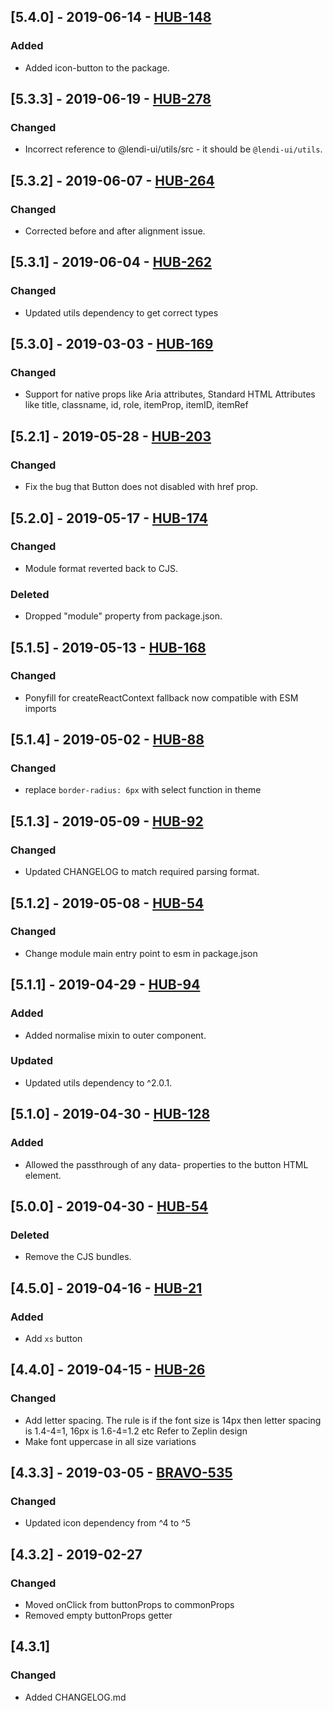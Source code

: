 ## [5.4.0] - 2019-06-14 - [HUB-148](https://creditandfinance.atlassian.net/browse/HUB-148)
### Added
- Added icon-button to the package.

## [5.3.3] - 2019-06-19 - [HUB-278](https://creditandfinance.atlassian.net/browse/HUB-278)
### Changed
- Incorrect reference to @lendi-ui/utils/src - it should be `@lendi-ui/utils`.

## [5.3.2] - 2019-06-07 - [HUB-264](https://creditandfinance.atlassian.net/browse/HUB-264)
### Changed
- Corrected before and after alignment issue.

## [5.3.1] - 2019-06-04 - [HUB-262](https://creditandfinance.atlassian.net/browse/HUB-262)
### Changed
- Updated utils dependency to get correct types

## [5.3.0] - 2019-03-03 - [HUB-169](https://creditandfinance.atlassian.net/browse/HUB-169)
### Changed
- Support for native props like Aria attributes, Standard HTML Attributes like title, classname, id, role, itemProp, itemID, itemRef

## [5.2.1] - 2019-05-28 - [HUB-203](https://creditandfinance.atlassian.net/browse/HUB-203)
### Changed
- Fix the bug that Button does not disabled with href prop.

## [5.2.0] - 2019-05-17 - [HUB-174](https://creditandfinance.atlassian.net/browse/HUB-174)
### Changed
- Module format reverted back to CJS.
### Deleted
- Dropped "module" property from package.json.

## [5.1.5] - 2019-05-13 - [HUB-168](https://creditandfinance.atlassian.net/browse/HUB-88)
### Changed
- Ponyfill for createReactContext fallback now compatible with ESM imports

## [5.1.4] - 2019-05-02 - [HUB-88](https://creditandfinance.atlassian.net/browse/HUB-88)
### Changed
- replace `border-radius: 6px` with select function in theme

## [5.1.3] - 2019-05-09 - [HUB-92](https://creditandfinance.atlassian.net/browse/HUB-92)
### Changed
- Updated CHANGELOG to match required parsing format.

## [5.1.2] - 2019-05-08 - [HUB-54](https://creditandfinance.atlassian.net/browse/HUB-54)
### Changed
- Change module main entry point to esm in package.json

## [5.1.1] - 2019-04-29 - [HUB-94](https://creditandfinance.atlassian.net/browse/HUB-94)
### Added
- Added normalise mixin to outer component.
### Updated
- Updated utils dependency to ^2.0.1.

## [5.1.0] - 2019-04-30 - [HUB-128](https://creditandfinance.atlassian.net/browse/HUB-128)
### Added
- Allowed the passthrough of any data- properties to the button HTML element.

## [5.0.0] - 2019-04-30 - [HUB-54](https://creditandfinance.atlassian.net/browse/HUB-54)
### Deleted
- Remove the CJS bundles.

## [4.5.0] - 2019-04-16 - [HUB-21](https://creditandfinance.atlassian.net/browse/HUB-21)
### Added
- Add `xs` button

## [4.4.0] - 2019-04-15 - [HUB-26](https://creditandfinance.atlassian.net/browse/HUB-26)
### Changed
- Add letter spacing. The rule is if the font size is 14px then letter spacing is 1.4-4=1, 16px is 1.6-4=1.2 etc Refer to Zeplin design
- Make font uppercase in all size variations

## [4.3.3] - 2019-03-05 - [BRAVO-535](https://creditandfinance.atlassian.net/browse/BRAVO-535)
### Changed
- Updated icon dependency from ^4 to ^5

## [4.3.2] - 2019-02-27
### Changed
- Moved onClick from buttonProps to commonProps
- Removed empty buttonProps getter

## [4.3.1]
### Changed
- Added CHANGELOG.md
